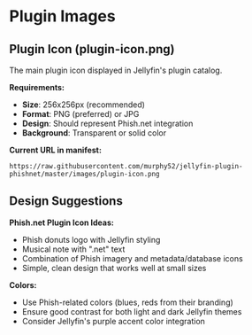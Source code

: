 # Plugin Images

## Plugin Icon (plugin-icon.png)

The main plugin icon displayed in Jellyfin's plugin catalog.

**Requirements:**
- **Size**: 256x256px (recommended)
- **Format**: PNG (preferred) or JPG
- **Design**: Should represent Phish.net integration
- **Background**: Transparent or solid color

**Current URL in manifest:**
```
https://raw.githubusercontent.com/murphy52/jellyfin-plugin-phishnet/master/images/plugin-icon.png
```

## Design Suggestions

**Phish.net Plugin Icon Ideas:**
- Phish donuts logo with Jellyfin styling
- Musical note with ".net" text
- Combination of Phish imagery and metadata/database icons
- Simple, clean design that works well at small sizes

**Colors:**
- Use Phish-related colors (blues, reds from their branding)
- Ensure good contrast for both light and dark Jellyfin themes
- Consider Jellyfin's purple accent color integration